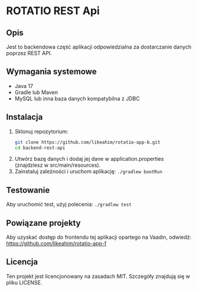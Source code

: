 # ROTATIO REST Api

## Opis
Jest to backendowa część aplikacji odpowiedzialna za dostarczanie danych poprzez REST API.

## Wymagania systemowe
- Java 17
- Gradle lub Maven
- MySQL lub inna baza danych kompatybilna z JDBC

## Instalacja
1. Sklonuj repozytorium:
   ```bash
   git clone https://github.com/likeahim/rotatio-app-b.git
   cd backend-rest-api

2. Utwórz bazę danych i dodaj jej dane w application.properties (znajdziesz w src/main/resources).
3. Zainstaluj zależności i uruchom aplikację:
   `./gradlew bootRun`

## Testowanie
Aby uruchomić test, użyj polecenia:
`./gradlew test`

## Powiązane projekty
Aby uzyskać dostęp do frontendu tej aplikacji opartego na Vaadin, odwiedź: https://github.com/likeahim/rotatio-app-f

## Licencja
Ten projekt jest licencjonowany na zasadach MIT. Szczegóły znajdują się w pliku LICENSE.

